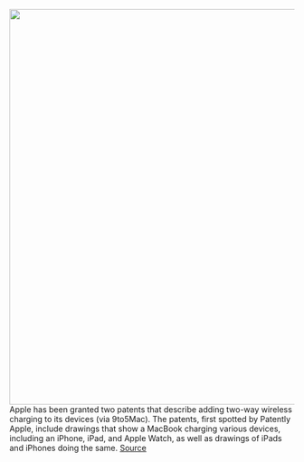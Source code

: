 <img src='https://cdn.vox-cdn.com/thumbor/fYd5Ca_P_aHDblGuFeiGrjLMNe4=/0x0:2040x1360/1200x800/filters:focal(857x517:1183x843)/cdn.vox-cdn.com/uploads/chorus_image/image/68623908/acastro_180604_1777_apple_wwdc_0001.0.jpg' width='700px' /><br/>
Apple has been granted two patents that describe adding two-way wireless charging to its devices (via 9to5Mac). The patents, first spotted by Patently Apple, include drawings that show a MacBook charging various devices, including an iPhone, iPad, and Apple Watch, as well as drawings of iPads and iPhones doing the same.
<a href='https://www.theverge.com/2021/1/5/22215413/apple-patent-device-wireless-charging-iphone-macbook'> Source <a/>